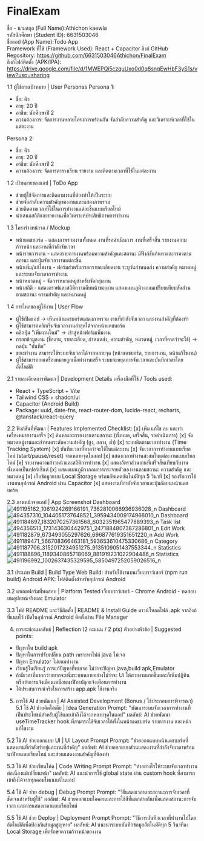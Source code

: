 # FinalExam
ชื่อ - นามสกุล (Full Name):Athichon kaewla      
รหัสนักศึกษา (Student ID): 6631503046   
ชื่อแอป (App Name):Todo App    
Framework ที่ใช้ (Framework Used): React + Capacitor 
ลิงก์ GitHub Repository: https://github.com/6631503046Athichon/FinalExam    
ลิงก์ไฟล์ติดตั้ง (APK/IPA): https://drive.google.com/file/d/1MWEPQi5czquUxo0d0q8sngEwHbF3yS1s/view?usp=sharing     

1.1 ผู้ใช้งานเป้าหมาย | User Personas
Persona 1:  
- ชื่อ: ดิว  
- อายุ: 20 ปี  
- อาชีพ: นักศึกษาปี 2  
- ความต้องการ: จัดการงานหลายโครงการพร้อมกัน จัดลำดับความสำคัญ และวิเคราะห์เวลาที่ใช้ในแต่ละงาน

Persona 2:  
- ชื่อ: คิว  
- อายุ: 20 ปี  
- อาชีพ: นักศึกษาปี 2   
- ความต้องการ: จัดการตารางเรียน รายงาน และติดตามเวลาที่ใช้ในแต่ละงาน
  
1.2 เป้าหมายของแอป | ToDo App
- ช่วยผู้ใช้จัดการและติดตามงานที่ต้องทำให้เป็นระบบ
- ช่วยจัดลำดับความสำคัญของงานและแสดงภาพรวม
- ช่วยติดตามเวลาที่ใช้ในการทำงานแต่ละชิ้นแบบเรียลไทม์
- นำเสนอสถิติและรายงานเพื่อวิเคราะห์ประสิทธิภาพการทำงาน
  
1.3 โครงร่างหน้าจอ / Mockup
- หน้าแดชบอร์ด - แสดงภาพรวมงานทั้งหมด งานที่รอดำเนินการ งานที่เสร็จสิ้น รายงานความก้าวหน้า และงานที่กำลังจับเวลา
- หน้ารายการงาน - แสดงรายการงานพร้อมความสำคัญและสถานะ มีฟังก์ชันค้นหาและกรองตามสถานะ และปุ่มจับเวลางานแต่ละชิ้น
- หน้าเพิ่ม/แก้ไขงาน - ฟอร์มสำหรับกรอกรายละเอียดงาน ระบุวันกำหนดส่ง ความสำคัญ หมวดหมู่ และระบบจับเวลาการทำงาน
- หน้าหมวดหมู่ - จัดการหมวดหมู่สำหรับจัดกลุ่มงาน
- หน้าสถิติ - แสดงกราฟและสถิติความคืบหน้าของงาน แสดงแผนภูมิวงกลมเปรียบเทียบสัดส่วนตามสถานะ ความสำคัญ และหมวดหมู่

1.4 การไหลของผู้ใช้งาน | User Flow
- ผู้ใช้เปิดแอป → เห็นหน้าแดชบอร์ดแสดงภาพรวม งานที่กำลังจับเวลา และงานสำคัญที่ต้องทำ
- ผู้ใช้สามารถคลิกเริ่มจับเวลางานล่าสุดได้จากหน้าแดชบอร์ด
- คลิกปุ่ม "เพิ่มงานใหม่" → เข้าสู่หน้าฟอร์มเพิ่มงาน
- กรอกข้อมูลงาน (ชื่องาน, รายละเอียด, กำหนดส่ง, ความสำคัญ, หมวดหมู่, เวลาที่คาดว่าจะใช้) → กดปุ่ม "บันทึก"
- ขณะทำงาน สามารถใช้ระบบจับเวลาได้จากหลายจุด (หน้าแดชบอร์ด, รายการงาน, หน้าแก้ไขงาน)
- ผู้ใช้สามารถกดเครื่องหมายถูกเมื่อทำงานเสร็จ ระบบจะหยุดการจับเวลาและบันทึกเวลาโดยอัตโนมัติ

2.1 รายละเอียดการพัฒนา | Development Details
เครื่องมือที่ใช้ / Tools used:
- React + TypeScript + Vite
- Tailwind CSS + shadcn/ui
- Capacitor (Android Build)
- Package: uuid, date-fns, react-router-dom, lucide-react, recharts, @tanstack/react-query

2.2 ฟังก์ชันที่พัฒนา | Features Implemented
Checklist:
[x] เพิ่ม แก้ไข ลบ และทำเครื่องหมายงานเสร็จ
[x] ค้นหาและกรองงานตามสถานะ (ทั้งหมด, เสร็จสิ้น, รอดำเนินการ)
[x] จัดหมวดหมู่งานและกำหนดระดับความสำคัญ (สูง, กลาง, ต่ำ)
[x] ระบบติดตามเวลาทำงาน (Time Tracking System)
[x] บันทึกเวลาที่คาดว่าจะใช้ในแต่ละงาน
[x] จับเวลาการทำงานแบบเรียลไทม์ (start/pause/reset) จากหลายจุดในแอป
[x] แสดงเวลาทำงานสะสมในแต่ละงานแบบเรียลไทม์
[x] รายงานความก้าวหน้าและสถิติการทำงาน
[x] แสดงอัตราส่วนงานที่เสร็จสิ้นเทียบกับงานทั้งหมดเป็นเปอร์เซ็นต์
[x] แสดงแผนภูมิวงกลมการกระจายตัวของงานตามสถานะ ความสำคัญ และหมวดหมู่
[x] เก็บข้อมูลแบบ Local Storage พร้อมอัพเดตอัตโนมัติทุก 5 วินาที
[x] รองรับการใช้งานบนอุปกรณ์ Android ผ่าน Capacitor
[x] แสดงงานที่กำลังจับเวลาและปุ่มลัดบนหน้าแดชบอร์ด

2.3 ภาพหน้าจอแอป | App Screenshot
Dashboard ![491195162_1061924269166191_7362810066936936028_n](https://github.com/user-attachments/assets/9a7982df-a935-4993-9506-85d731eaeafe)
Dashboard ![494357310_1044051737648521_3959434009174966010_n](https://github.com/user-attachments/assets/17b9418e-51a3-4e59-9313-c48fe548902e)
Dashboard ![491184697_1832070257361568_6032351965477889393_n](https://github.com/user-attachments/assets/8d1bd009-7b5a-4035-8e4f-375f7ed942b0)
Task list ![494356513_1731436304429751_2471884807387286801_n](https://github.com/user-attachments/assets/af78c433-56b4-4e07-bf5c-10d327db8d30)
Edit Work ![491182879_673493055297626_696877619351651220_n](https://github.com/user-attachments/assets/28b2b6ac-582b-4565-a8aa-fa4afb163315)
Add Work ![491189471_566708366463181_593653610475330686_n](https://github.com/user-attachments/assets/0a5e418e-32b1-486f-bec8-8812c348b0c9)
Category  ![491187706_3152017234951275_9135109051437553344_n](https://github.com/user-attachments/assets/a51e2ae9-660a-45ce-aaab-ec64cf771a8a)
Statistics  ![491188896_1189340865718069_881919231022904486_n](https://github.com/user-attachments/assets/913b762f-ced3-4d96-961b-c646ae5e0b2a)
Statistics  ![491196992_1002637435329595_5850497252059026516_n](https://github.com/user-attachments/assets/2340688c-d560-4009-9509-7852554a693a)

3.1 ประเภท Build | Build Type
Web Build: สำหรับใช้งานบนเว็บเบราว์เซอร์ (npm run build)
Android APK: ไฟล์ติดตั้งสำหรับอุปกรณ์ Android

3.2 แพลตฟอร์มที่ทดสอบ | Platform Tested
เว็บเบราว์เซอร์ - Chrome
Android - ทดสอบบนอุปกรณ์จริงและ Emulator 

3.3 ไฟล์ README และวิธีติดตั้ง | README & Install Guide
ดาวน์โหลดไฟล์ .apk จากลิงก์ที่แนบไว้
เปิดในอุปกรณ์ Android
ติดตั้งผ่าน File Manager

4. การสะท้อนผลลัพธ์ | Reflection (2 คะแนน / 2 pts)
ตัวอย่างหัวข้อ | Suggested points:
- ปัญหาใน build apk
- ปัญหาในการปรับเปลี่ยน path เพราะหาไฟล์ java ไม่เจอ
- ปัญหา Emulator ไม่ยอมทำงาน 
- เรียนรู้ในเรียนรู้ การแก้ปัญหาที่พบเจอ ไม่ว่าจะปัญหา java,build apk,Emulator
- ถ้ามีเวลาที่มากกว่าอยากจะเพิ่มระบบหลายอย่างไม่ว่าจะ Ui ให้สวยงามมากขึ้นและก็เพิ่มปฏิทินหรือว่าการแจ้งเตือนเหมือนนาฬิกาปลุกแจ้งเตือนการทำงาน
- ได้ประสบการณ์จริงในการสร้าง app.apk ใช้งานจริง


5. การใช้ AI ช่วยพัฒนา | AI Assisted Development (Bonus / ใช้ประกอบการพิจารณา)
5.1 ใช้ AI ช่วยคิดไอเดีย | Idea Generation
Prompt: "พัฒนาระบบจับเวลาการทำงานที่เป็นประโยชน์สำหรับผู้ใช้และเข้าถึงได้จากหลายจุดในแอป"
ผลลัพธ์: AI ช่วยพัฒนา useTimeTracker hook ที่สามารถใช้จับเวลาได้ทั้งในหน้าแดชบอร์ด รายการงาน และหน้าแก้ไขงาน

5.2 ใช้ AI ช่วยออกแบบ UI | UI Layout Prompt
Prompt: "ช่วยออกแบบหน้าแดชบอร์ดที่แสดงงานที่กำลังทำอยู่และงานที่สำคัญ"
ผลลัพธ์: AI ช่วยออกแบบส่วนแสดงงานที่กำลังจับเวลาพร้อมนาฬิกาแบบเรียลไทม์ และส่วนแสดงงานสำคัญที่ต้องทำ

5.3 ใช้ AI ช่วยเขียนโค้ด | Code Writing Prompt
Prompt: "ทำอย่างไรให้ระบบจับเวลาทำงานต่อเนื่องแม้เปลี่ยนหน้า"
ผลลัพธ์: AI แนะนำการใช้ global state ผ่าน custom hook ที่สามารถเข้าถึงได้จากทุกคอมโพเนนต์ในแอป

5.4 ใช้ AI ช่วย debug | Debug Prompt
Prompt: "วิธีแสดงเวลาและสถานะการจับเวลาที่ชัดเจนสำหรับผู้ใช้"
ผลลัพธ์: AI ช่วยออกแบบไอคอนและการใช้สีที่แตกต่างกันเพื่อแสดงสถานะการจับเวลา และการแสดงเวลาแบบเรียลไทม์

5.5 ใช้ AI ช่วย Deploy | Deployment Prompt
Prompt: "วิธีการบันทึกเวลาที่ทำงานไปโดยอัตโนมัติเพื่อป้องกันข้อมูลสูญหาย"
ผลลัพธ์: AI แนะนำระบบบันทึกข้อมูลอัตโนมัติทุก 5 วินาทีลง Local Storage เพื่อรักษาความก้าวหน้าของงาน
